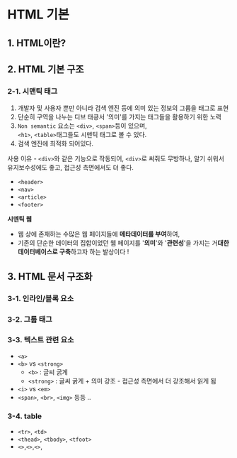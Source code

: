 # HTML 기본



## 1. HTML이란?



## 2. HTML 기본 구조



### 2-1. 시맨틱 태그

1. 개발자 및 사용자 뿐만 아니라 검색 엔진 등에 의미 있는 정보의 그룹을 태그로 표현
2. 단순히 구역을 나누는 디브 태킁서 '의미'를 가지는 태그들을 활용하기 위한 노력
3. `Non semantic` 요소는 `<div>`, `<span>`등이 있으며,<br>`<h1>`, `<table>`태그들도 시맨틱 태그로 볼 수 있다.
4. 검색 엔진에 최적화 되어있다.

사용 이유 - `<div>`와 같은 기능으로 작동되어, `<div>`로 써줘도 무방하나, 알기 쉬워서 유지보수성에도 좋고, 접근성 측면에서도 더 좋다.

- `<header>`
- `<nav>`
- `<article>`
- `<footer>`



**시멘틱 웹**

- 웹 상에 존재하는 수많은 웹 페이지들에 **메타데이터를 부여**하여,
- 기존의 단순한 데이터의 집합이었던 웹 페이지를 '**의미**'와 '**관련성**'을 가지는 거**대한 데이터베이스로 구축**하고자 하는 발상이다 !



## 3. HTML 문서 구조화

### 3-1. 인라인/블록 요소



### 3-2. 그룹 태그



### 3-3. 텍스트 관련 요소

- `<a>`
- `<b>` vs `<strong>` 
  - `<b>` : 글씨 굵게
  - `<strong>` : 글씨  굵게 + 의미 강조 - 접근성 측면에서 더 강조해서 읽게 됨
- `<i>` vs `<em>`
- `<span>`,  `<br>`, `<img>` 등등 ..



### 3-4. table

- `<tr>`, `<td>`
- `<thead>`, `<tbody>`, `<tfoot>`
- `<>`,`<>`,`<>`,


